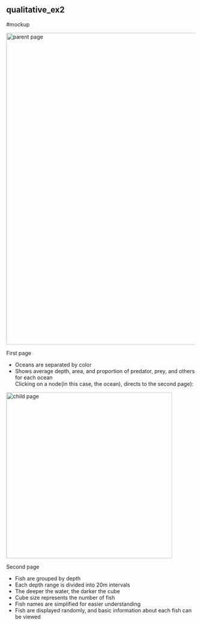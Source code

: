 ## qualitative_ex2
#mockup

<img width="830" alt="parent page" src="https://github.com/user-attachments/assets/6f673f38-adb7-4afe-a3cb-63ff762ee029">  

First page  
- Oceans are separated by color  
- Shows average depth, area, and proportion of predator, prey, and others for each ocean  
Clicking on a node(in this case, the ocean), directs to the second page):

<img width="442" alt="child page" src="https://github.com/user-attachments/assets/a9e126c6-d5e7-4436-b418-ad8c13a6fd6d">  

Second page  
- Fish are grouped by depth  
- Each depth range is divided into 20m intervals  
- The deeper the water, the darker the cube  
- Cube size represents the number of fish  
- Fish names are simplified for easier understanding  
- Fish are displayed randomly, and basic information about each fish can be viewed  
